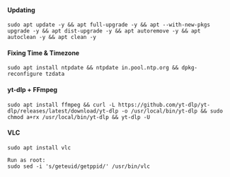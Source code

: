 #### Updating
```
sudo apt update -y && apt full-upgrade -y && apt --with-new-pkgs upgrade -y && apt dist-upgrade -y && apt autoremove -y && apt autoclean -y && apt clean -y
```

#### Fixing Time & Timezone
```
sudo apt install ntpdate && ntpdate in.pool.ntp.org && dpkg-reconfigure tzdata
```

#### yt-dlp + FFmpeg
```
sudo apt install ffmpeg && curl -L https://github.com/yt-dlp/yt-dlp/releases/latest/download/yt-dlp -o /usr/local/bin/yt-dlp && sudo chmod a+rx /usr/local/bin/yt-dlp && yt-dlp -U
```

#### VLC
```
sudo apt install vlc

Run as root:
sudo sed -i 's/geteuid/getppid/' /usr/bin/vlc
```
